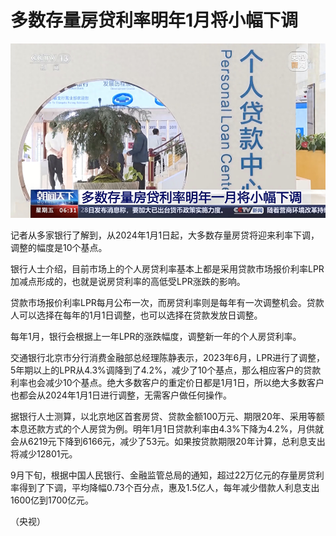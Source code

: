 # 多数存量房贷利率明年1月将小幅下调

![28930d457a633c9c3c66bb10cd4c4aad.jpg](./多数存量房贷利率明年1月将小幅下调/28930d457a633c9c3c66bb10cd4c4aad.jpg)

记者从多家银行了解到，从2024年1月1日起，大多数存量房贷将迎来利率下调，调整的幅度是10个基点。

银行人士介绍，目前市场上的个人房贷利率基本上都是采用贷款市场报价利率LPR加减点形成的，也就是说房贷利率的高低受LPR涨跌的影响。

贷款市场报价利率LPR每月公布一次，而房贷利率则是每年有一次调整机会。贷款人可以选择在每年的1月1日调整，也可以选择在贷款发放日调整。

每年1月，银行会根据上一年LPR的涨跌幅度，调整新一年的个人房贷利率。

交通银行北京市分行消费金融部总经理陈静表示，2023年6月，LPR进行了调整，5年期以上的LPR从4.3%调降到了4.2%，减少了10个基点，那么相应客户的贷款利率也会减少10个基点。绝大多数客户的重定价日都是1月1日，所以绝大多数客户也都会从2024年1月1日进行调整，无需客户做任何操作。

据银行人士测算，以北京地区首套房贷、贷款金额100万元、期限20年、采用等额本息还款方式的个人房贷为例。明年1月1日贷款利率由4.3%下降为4.2%，月供就会从6219元下降到6166元，减少了53元。如果按贷款期限20年计算，总利息支出将减少12801元。

9月下旬，根据中国人民银行、金融监管总局的通知，超过22万亿元的存量房贷利率得到了下调，平均降幅0.73个百分点，惠及1.5亿人，每年减少借款人利息支出1600亿到1700亿元。

（央视）

